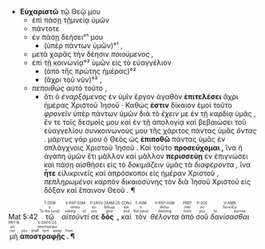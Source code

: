 - <strong><span class='P'>Εὐχαριστῶ</span></strong>  <span class='C'>τῷ Θεῷ μου</span> 
	- <span class='A'>ἐπὶ πάσῃ τῇμνείᾳ ὑμῶν</span> 
	- <span class='A'>πάντοτε</span> 
	- <span class='A'>ἐν πάσῃ δεήσει°¹ μου</span> 
		- (ὑπὲρ πάντων ὑμῶν)°¹ , 
	- <span class='A'>μετὰ χαρᾶς τὴν δέησιν <em>ποιούμενος ,</em> </span>
	- <span class='A'>ἐπὶ τῇ κοινωνίᾳ°² ὑμῶν εἰς τὸ εὐαγγέλιον</span> 
		- (ἀπὸ τῆς πρώτης ἡμέρας)°²
		- (ἄχρι τοῦ νῦν)°² , 
	- <span class='A'><em>πεποιθὼς</em> αὐτὸ τοῦτο </span> ,
		-  ὅτι ὁ <em>ἐναρξάμενος</em> ἐν ὑμῖν ἔργον ἀγαθὸν <strong>ἐπιτελέσει</strong> ἄχρι ἡμέρας Χριστοῦ Ἰησοῦ · Καθώς <strong>ἐστιν</strong> δίκαιον ἐμοὶ τοῦτο <em>φρονεῖν</em> ὑπὲρ πάντων ὑμῶν διὰ τὸ <em>ἔχειν</em> με ἐν τῇ καρδίᾳ ὑμᾶς , ἔν τε τοῖς δεσμοῖς μου καὶ ἐν τῇ ἀπολογίᾳ καὶ βεβαιώσει τοῦ εὐαγγελίου συνκοινωνούς μου τῆς χάριτος πάντας ὑμᾶς <em>ὄντας .</em> μάρτυς γάρ μου ὁ Θεός ὡς <strong>ἐπιποθῶ</strong> πάντας ὑμᾶς ἐν σπλάγχνοις Χριστοῦ Ἰησοῦ . Καὶ τοῦτο <strong>προσεύχομαι ,</strong> ἵνα ἡ ἀγάπη ὑμῶν ἔτι μᾶλλον καὶ μᾶλλον <strong>περισσεύῃ</strong> ἐν ἐπιγνώσει καὶ πάσῃ αἰσθήσει εἰς τὸ <em>δοκιμάζειν</em> ὑμᾶς τὰ <em>διαφέροντα ,</em> ἵνα <strong>ἦτε</strong> εἰλικρινεῖς καὶ ἀπρόσκοποι εἰς ἡμέραν Χριστοῦ , <em>πεπληρωμένοι</em> καρπὸν δικαιοσύνης τὸν διὰ Ἰησοῦ Χριστοῦ εἰς δόξαν καὶ ἔπαινον Θεοῦ . ¶

<rt>Mat 5:42</rt> <RUBY><ruby><ruby>τῷ<rt>To the [one]</rt></ruby><rt>ὁ</rt></ruby><rt>T-DSM</rt></RUBY> <RUBY><ruby><ruby><em>αἰτοῦντί</em><rt>asking of</rt></ruby><rt>αἰτέω</rt></ruby><rt>V-PAP-DSM</rt></RUBY> <RUBY><ruby><ruby>σε<rt>you</rt></ruby><rt>σύ</rt></ruby><rt>P-2AS</rt></RUBY> <RUBY><ruby><ruby><strong>δός ,</strong><rt>give</rt></ruby><rt>δίδωμι</rt></ruby><rt>V-2AAM-2S</rt></RUBY> <RUBY><ruby><ruby>καὶ<rt>and</rt></ruby><rt>καί</rt></ruby><rt>CONJ</rt></RUBY> <RUBY><ruby><ruby>τὸν<rt>the [one]</rt></ruby><rt>ὁ</rt></ruby><rt>T-ASM</rt></RUBY> <RUBY><ruby><ruby><em>θέλοντα</em><rt>desiring</rt></ruby><rt>θέλω</rt></ruby><rt>V-PAP-ASM</rt></RUBY> <RUBY><ruby><ruby>ἀπὸ<rt>from</rt></ruby><rt>ἀπό</rt></ruby><rt>PREP</rt></RUBY> <RUBY><ruby><ruby>σοῦ<rt>you</rt></ruby><rt>σύ</rt></ruby><rt>P-2GS</rt></RUBY> <RUBY><ruby><ruby><em>δανίσασθαι</em><rt>to borrow</rt></ruby><rt>δανείζω</rt></ruby><rt>V-AMN</rt></RUBY> <RUBY><ruby><ruby>μὴ<rt>not</rt></ruby><rt>μή</rt></ruby><rt>PRT-N</rt></RUBY> <RUBY><ruby><ruby><strong>ἀποστραφῇς . ¶</strong><rt>you shall turn away from</rt></ruby><rt>ἀποστρέφω</rt></ruby><rt>V-2APS-2S</rt></RUBY></br></br></br> 